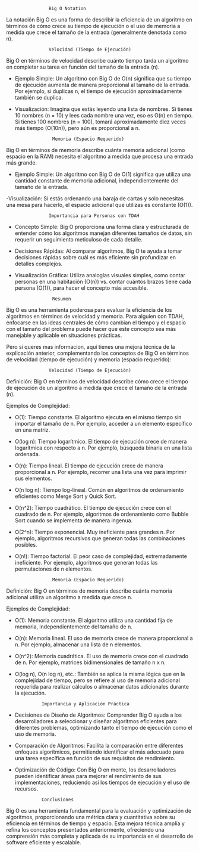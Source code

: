                     Big O Notation

La notación Big O es una forma de describir la eficiencia de un algoritmo en términos de cómo crece su tiempo de ejecución o el uso de memoria a medida que crece el tamaño de la entrada (generalmente denotada como n).

                    Velocidad (Tiempo de Ejecución)

Big O en términos de velocidad describe cuánto tiempo tarda un algoritmo en completar su tarea en función del tamaño de la entrada (n).

- Ejemplo Simple: Un algoritmo con Big O de O(n) significa que su tiempo de ejecución aumenta de manera proporcional al tamaño de la entrada. Por ejemplo, si duplicas n, el tiempo de ejecución aproximadamente también se duplica.

- Visualización: Imagina que estás leyendo una lista de nombres. Si tienes 10 nombres (n = 10) y lees cada nombre una vez, eso es O(n) en tiempo. Si tienes 100 nombres (n = 100), tomará aproximadamente diez veces más tiempo (O(10n)), pero aún es proporcional a n.

                    Memoria (Espacio Requerido)

Big O en términos de memoria describe cuánta memoria adicional (como espacio en la RAM) necesita el algoritmo a medida que procesa una entrada más grande.

- Ejemplo Simple: Un algoritmo con Big O de O(1) significa que utiliza una cantidad constante de memoria adicional, independientemente del tamaño de la entrada.

-Visualización: Si estás ordenando una baraja de cartas y solo necesitas una mesa para hacerlo, el espacio adicional que utilizas es constante (O(1)).


                    Importancia para Personas con TDAH

- Concepto Simple: Big O proporciona una forma clara y estructurada de entender cómo los algoritmos manejan diferentes tamaños de datos, sin requerir un seguimiento meticuloso de cada detalle.

- Decisiones Rápidas: Al comparar algoritmos, Big O te ayuda a tomar decisiones rápidas sobre cuál es más eficiente sin profundizar en detalles complejos.

- Visualización Gráfica: Utiliza analogías visuales simples, como contar personas en una habitación (O(n)) vs. contar cuántos brazos tiene cada persona (O(1)), para hacer el concepto más accesible.


                    Resumen

Big O es una herramienta poderosa para evaluar la eficiencia de los algoritmos en términos de velocidad y memoria. Para alguien con TDAH, enfocarse en las ideas centrales de cómo cambian el tiempo y el espacio con el tamaño del problema puede hacer que este concepto sea más manejable y aplicable en situaciones prácticas.



Pero si queres mas informacion, aquí tienes una mejora técnica de la explicación anterior, complementando los conceptos de Big O en términos de velocidad (tiempo de ejecución) y memoria (espacio requerido):



                    Velocidad (Tiempo de Ejecución)

Definición: Big O en términos de velocidad describe cómo crece el tiempo de ejecución de un algoritmo a medida que crece el tamaño de la entrada (n).

Ejemplos de Complejidad:

- O(1): Tiempo constante. El algoritmo ejecuta en el mismo tiempo sin importar el tamaño de n. Por ejemplo, acceder a un elemento específico en una matriz.

- O(log n): Tiempo logarítmico. El tiempo de ejecución crece de manera logarítmica con respecto a n. Por ejemplo, búsqueda binaria en una lista ordenada.

- O(n): Tiempo lineal. El tiempo de ejecución crece de manera proporcional a n. Por ejemplo, recorrer una lista una vez para imprimir sus elementos.

- O(n log n): Tiempo log-lineal. Común en algoritmos de ordenamiento eficientes como Merge Sort y Quick Sort.

- O(n^2): Tiempo cuadrático. El tiempo de ejecución crece con el cuadrado de n. Por ejemplo, algoritmos de ordenamiento como Bubble Sort cuando se implementa de manera ingenua.

- O(2^n): Tiempo exponencial. Muy ineficiente para grandes n. Por ejemplo, algoritmos recursivos que generan todas las combinaciones posibles.

- O(n!): Tiempo factorial. El peor caso de complejidad, extremadamente ineficiente. Por ejemplo, algoritmos que generan todas las permutaciones de n elementos.


                    Memoria (Espacio Requerido)

Definición: Big O en términos de memoria describe cuánta memoria adicional utiliza un algoritmo a medida que crece n.

Ejemplos de Complejidad:

- O(1): Memoria constante. El algoritmo utiliza una cantidad fija de memoria, independientemente del tamaño de n.

- O(n): Memoria lineal. El uso de memoria crece de manera proporcional a n. Por ejemplo, almacenar una lista de n elementos.

- O(n^2): Memoria cuadrática. El uso de memoria crece con el cuadrado de n. Por ejemplo, matrices bidimensionales de tamaño n x n.

- O(log n), O(n log n), etc.: También se aplica la misma lógica que en la complejidad de tiempo, pero se refiere al uso de memoria adicional requerida para realizar cálculos o almacenar datos adicionales durante la ejecución.


                Importancia y Aplicación Práctica

- Decisiones de Diseño de Algoritmos: Comprender Big O ayuda a los desarrolladores a seleccionar y diseñar algoritmos eficientes para diferentes problemas, optimizando tanto el tiempo de ejecución como el uso de memoria.

- Comparación de Algoritmos: Facilita la comparación entre diferentes enfoques algorítmicos, permitiendo identificar el más adecuado para una tarea específica en función de sus requisitos de rendimiento.

- Optimización de Código: Con Big O en mente, los desarrolladores pueden identificar áreas para mejorar el rendimiento de sus implementaciones, reduciendo así los tiempos de ejecución y el uso de recursos.

                Conclusiones
                
Big O es una herramienta fundamental para la evaluación y optimización de algoritmos, proporcionando una métrica clara y cuantitativa sobre su eficiencia en términos de tiempo y espacio. Esta mejora técnica amplía y refina los conceptos presentados anteriormente, ofreciendo una comprensión más completa y aplicada de su importancia en el desarrollo de software eficiente y escalable.